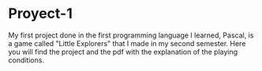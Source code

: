 # Proyect-1
My first project done in the first programming language I learned, Pascal, is a game called "Little Explorers" that I made in my second semester. Here you will find the project and the pdf with the explanation of the playing conditions.
